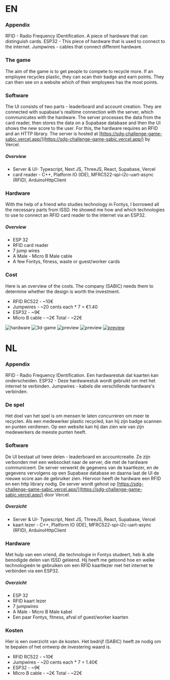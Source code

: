 # EN
### Appendix
RFID - Radio Frequency IDentification. A piece of hardware that can distinguish cards.
ESP32 - This piece of hardware that is used to connect to the internet.
Jumpwires - cables that connect different hardware.

### The game
The aim of the game is to get people to compete to recycle more. If an employee recycles plastic, they can scan their badge and earn points. They can then see on a website which of their employees has the most points.

### Software
The UI consists of two parts - leaderboard and account creation. They are connected with supabase's realtime connection with the server, which communicates with the hardware. The server processes the data from the card reader, then stores the data on a Supabase database and then the UI shows the new score to the user. For this, the hardware requires an RFID and an HTTP library. The server is hosted at [https://sdg-challenge-game-sabic.vercel.app/](https://sdg-challenge-game-sabic.vercel.app/) by Vercel.

##### Overview
- Server & UI- Typescript, Next JS, ThreeJS, React, Supabase, Vercel
- card reader - C++, Platform IO (IDE), MFRC522-spi-i2c-uart-async (RFID), ArduinoHttpClient

### Hardware
With the help of a friend who studies technology in Fontys, I borrowed all the necessary parts from ISSD. He showed me how and which technologies to use to connect an RFID card reader to the internet via an ESP32.

##### Overview
- ESP 32
- RFID card reader
- 7 jump wires
- A Male - Micro B Male cable
- A few Fontys, fitness, waste or guest/worker cards

### Cost
Here is an overview of the costs. The company (SABIC) needs them to determine whether the design is worth the investment.
- RFID RC522 - ~10€
- Jumpwires - ~20 cents each * 7 = €1.40
- ESP32 - ~9€
- Micro B cable - ~2€
Total - ~22€

![hardware](https://github.com/BRISINGR-01/SDG-Challenge-Game-SABIC/blob/main/images/Pasted%20image%2020240420155729.png)
![3d-game](https://github.com/BRISINGR-01/SDG-Challenge-Game-SABIC/blob/main/images/Screenshot%20from%202024-05-13%2023-18-44.png)
![preview](https://github.com/BRISINGR-01/SDG-Challenge-Game-SABIC/blob/main/images/Screenshot%20from%202024-05-13%2023-19-48.png)
![preview](https://github.com/BRISINGR-01/SDG-Challenge-Game-SABIC/blob/main/images/Screenshot%20from%202024-05-13%2023-21-11.png)
[![preview](https://github.com/BRISINGR-01/SDG-Challenge-Game-SABIC/blob/main/images/Screenshot%20from%202024-05-13%2023-32-06.png)](https://github.com/BRISINGR-01/SDG-Challenge-Game-SABIC/blob/main/images/MicrosoftTeams-video.mp4)

# NL
### Appendix
RFID - Radio Frequency IDentification. Een hardwarestuk dat kaarten kan onderscheiden.
ESP32 - Deze hardwarestuk wordt gebruikt om met het internet te verbinden.
Jumpwires - kabels die verschillende hardware's verbinden.

### De spel
Het doel van het spel is om mensen te laten concurreren om meer te recyclen. Als een medewerker plastic recycled, kan hij zijn badge scannen en punten verdienen. Op een website kan hij dan zien wie van zijn medewerkers de meeste punten heeft.

### Software
De UI bestaat uit twee delen - leaderboard en accountcreatie. Ze zijn verbonden met een websocket naar de server, die met de hardware communiceert. De server verwerkt de gegevens van de kaartlezer, en de gegevens vervolgens op een Supabase database en daarna laat de UI de nieuwe score aan de gebruiker zien. Hiervoor heeft de hardware een RFID en een http library nodig. De server wordt gehost op [https://sdg-challenge-game-sabic.vercel.app/](https://sdg-challenge-game-sabic.vercel.app/) door Vercel.

##### Overzicht
- Server & UI- Typescript, Next JS, ThreeJS, React, Supabase, Vercel
- kaart lezer - C++, Platform IO (IDE), MFRC522-spi-i2c-uart-async (RFID), ArduinoHttpClient

### Hardware
Met hulp van een vriend, die technologie in Fontys studeert, heb ik alle benodigde delen van ISSD geleend. Hij heeft me getoond hoe en welke technologieën te gebruiken om een RFID kaartlezer met het internet te verbinden via een ESP32.

##### Overzicht
- ESP 32
- RFID kaart lezer
- 7 jumpwires
- A Male - Micro B Male kabel
- Een paar Fontys, fitness, afval of guest/worker kaarten

### Kosten
Hier is een overzicht van de kosten. Het bedrijf (SABIC) heeft ze nodig om te bepalen of het ontwerp de investering waard is.
- RFID RC522  - ~10€
- Jumpwires - ~20 cents each * 7 = 1.40€
- ESP32 - ~9€
- Micro B cable - ~2€
Total - ~22€

